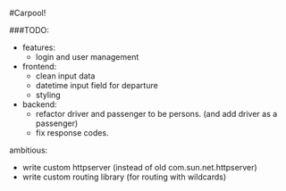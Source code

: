 #Carpool!

###TODO:
- features:
  - login and user management
- frontend:
  - clean input data
  - datetime input field for departure
  - styling
- backend:
  - refactor driver and passenger to be persons. (and add driver as a passenger)
  - fix response codes.

ambitious:
  - write custom httpserver (instead of old com.sun.net.httpserver)
  - write custom routing library (for routing with wildcards)  